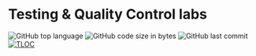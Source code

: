 # Testing & Quality Control labs

![GitHub top language](https://img.shields.io/github/languages/top/DavidArutiunian/testing.svg)
![GitHub code size in bytes](https://img.shields.io/github/languages/code-size/DavidArutiunian/testing.svg)
![GitHub last commit](https://img.shields.io/github/last-commit/DavidArutiunian/testing.svg)
[![TLOC](https://tokei.rs/b1/github/DavidArutiunian/testing)](https://github.com/DavidArutiunian/testing)
